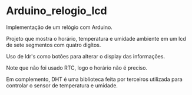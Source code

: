 # Arduino_relogio_lcd
Implementação de um relógio com Arduino.

Projeto que mostra o horário, temperatura e umidade ambiente em um lcd de sete segmentos com quatro digítos.

Uso de ldr's como botões para alterar o display das informações.

Note que não foi usado RTC, logo o horário não é preciso.

Em complemento, DHT é uma biblioteca feita por terceiros utilizada para controlar o sensor de temperatura e umidade.
